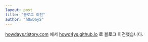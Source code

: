 ```yaml
---
layout: post
title: "블로그 이전"
author: "hOwDayS"
---
```


<a href="howdays.tistory.com">howdays.tistory.com</a> 에서 <a href="howd4ys.github.io">howd4ys.github.io</a> 로 블로그 이전했습니다.